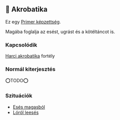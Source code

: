 ## 🔵 Akrobatika

Ez egy [Primer képzettség](../015_primer_szekunder_ismeretek.md).

Magába foglalja az esést, ugrást és a kötéltáncot is.

### Kapcsolódik

[Harci akrobatika](../fortelyok.harci/harci_akrobatika.md) fortély

### Normál kiterjesztés

⭕TODO⭕

### Szituációk

- [Esés magasból](../szituaciok/eses_magasbol.md)
- [Lóról leesés](../szituaciok/lorol_leeses.md)
